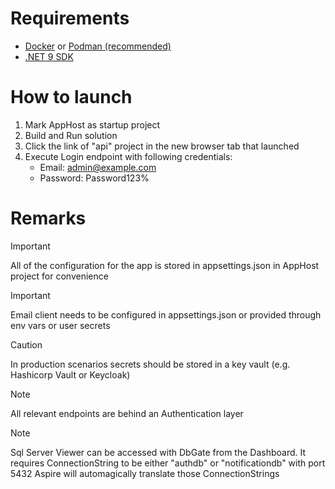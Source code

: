 # Requirements

- [Docker](https://www.docker.com/) or [Podman (recommended)](https://podman.io/)
- [.NET 9 SDK](https://dotnet.microsoft.com/en-us/download/dotnet/9.0)

# How to launch

1. Mark AppHost as startup project
2. Build and Run solution
3. Click the link of "api" project in the new browser tab that launched
4. Execute Login endpoint with following credentials:
    - Email: admin@example.com
    - Password: Password123%

# Remarks

> [!IMPORTANT]
> All of the configuration for the app is stored in appsettings.json in AppHost project for convenience

> [!IMPORTANT]
> Email client needs to be configured in appsettings.json or provided through env vars or user secrets

> [!CAUTION]
> In production scenarios secrets should be stored in a key vault (e.g. Hashicorp Vault or Keycloak)

> [!NOTE]
> All relevant endpoints are behind an Authentication layer

> [!NOTE]
> Sql Server Viewer can be accessed with DbGate from the Dashboard. It requires ConnectionString to be either "authdb" or "notificationdb" with port 5432
> Aspire will automagically translate those ConnectionStrings
